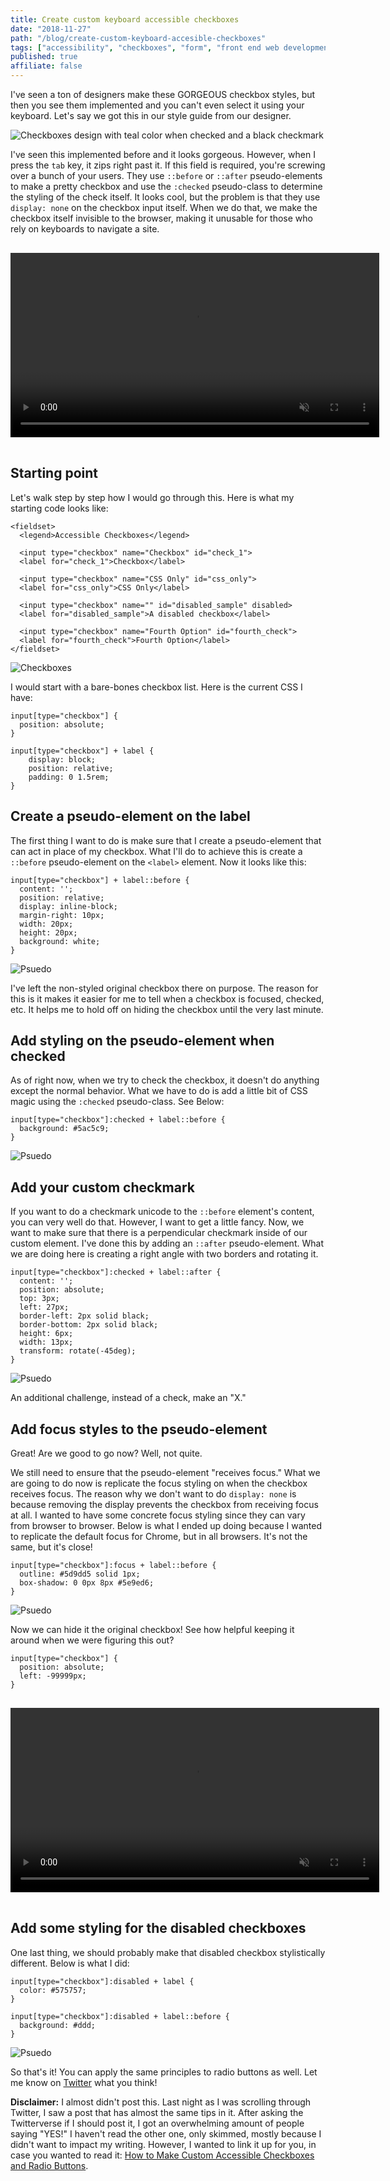 ```yaml
---
title: Create custom keyboard accessible checkboxes
date: "2018-11-27"
path: "/blog/create-custom-keyboard-accesible-checkboxes"
tags: ["accessibility", "checkboxes", "form", "front end web development"]
published: true
affiliate: false
---
```

I've seen a ton of designers make these GORGEOUS checkbox styles, but then you see them implemented and you can't even select it using your keyboard. Let's say we got this in our style guide from our designer.

![Checkboxes design with teal color when checked and a black checkmark](./custom-teal-checkboxes.png)

I've seen this implemented before and it looks gorgeous. However, when I press the `tab` key, it zips right past it. If this field is required, you're screwing over a bunch of your users. They use `::before` or `::after` pseudo-elements to make a pretty checkbox and use the `:checked` pseudo-class to determine the styling of the check itself. It looks cool, but the problem is that they use `display: none` on the checkbox input itself. When we do that, we make the checkbox itself invisible to the browser, making it unusable for those who rely on keyboards to navigate a site.

<video style="margin: 1rem auto" width="590" muted autoplay loop>
<source src="inaccessible-checkboxes.mov">
</video>

## Starting point
Let's walk step by step how I would go through this. Here is what my starting code looks like:

```
<fieldset>
  <legend>Accessible Checkboxes</legend>

  <input type="checkbox" name="Checkbox" id="check_1">
  <label for="check_1">Checkbox</label>

  <input type="checkbox" name="CSS Only" id="css_only">
  <label for="css_only">CSS Only</label>

  <input type="checkbox" name="" id="disabled_sample" disabled>
  <label for="disabled_sample">A disabled checkbox</label>
  
  <input type="checkbox" name="Fourth Option" id="fourth_check">
  <label for="fourth_check">Fourth Option</label>
</fieldset>
```

![Checkboxes](./Starting-point.png)

I would start with a bare-bones checkbox list. Here is the current CSS I have:

```
input[type="checkbox"] {
  position: absolute;
}

input[type="checkbox"] + label {
    display: block;
    position: relative;
    padding: 0 1.5rem;
}
```

## Create a pseudo-element on the label

The first thing I want to do is make sure that I create a pseudo-element that can act in place of my checkbox. What I'll do to achieve this is create a `::before` pseudo-element on the `<label>` element. Now it looks like this:

```
input[type="checkbox"] + label::before {
  content: '';
  position: relative;
  display: inline-block;
  margin-right: 10px;
  width: 20px;
  height: 20px;
  background: white;
}
```

![Psuedo](./checkboxes-with-psuedo.png)

I've left the non-styled original checkbox there on purpose. The reason for this is it makes it easier for me to tell when a checkbox is focused, checked, etc. It helps me to hold off on hiding the checkbox until the very last minute. 

## Add styling on the pseudo-element when checked
As of right now, when we try to check the checkbox, it doesn't do anything except the normal behavior. What we have to do is add a little bit of CSS magic using the `:checked` pseudo-class. See Below:

```
input[type="checkbox"]:checked + label::before {
  background: #5ac5c9;
}
```

![Psuedo](./teal-checkbox.png)

## Add your custom checkmark

If you want to do a checkmark unicode to the `::before` element's content, you can very well do that. However, I want to get a little fancy. Now, we want to make sure that there is a perpendicular checkmark inside of our custom element. I've done this by adding an `::after` pseudo-element. What we are doing here is creating a right angle with two borders and rotating it.

```
input[type="checkbox"]:checked + label::after {
  content: '';
  position: absolute;
  top: 3px;
  left: 27px;
  border-left: 2px solid black;
  border-bottom: 2px solid black;
  height: 6px;
  width: 13px;
  transform: rotate(-45deg);
}
```

![Psuedo](./teal-checkbox-with-check.png)

An additional challenge, instead of a check, make an "X."

## Add focus styles to the pseudo-element

Great! Are we good to go now? Well, not quite.

We still need to ensure that the pseudo-element "receives focus." What we are going to do now is replicate the focus styling on when the checkbox receives focus. The reason why we don't want to do `display: none` is because removing the display prevents the checkbox from receiving focus at all. I wanted to have some concrete focus styling since they can vary from browser to browser. Below is what I ended up doing because I wanted to replicate the default focus for Chrome, but in all browsers. It's not the same, but it's close!

```
input[type="checkbox"]:focus + label::before {
  outline: #5d9dd5 solid 1px;
  box-shadow: 0 0px 8px #5e9ed6;
}
```

![Psuedo](./receiving-focus.png)

Now we can hide it the original checkbox! See how helpful keeping it around when we were figuring this out?

```
input[type="checkbox"] {
  position: absolute;
  left: -99999px;
}
```

<video style="margin: 1rem auto" width="590" muted autoplay loop>
<source src="accessible-custom-checkboxes.mov">
</video>

## Add some styling for the disabled checkboxes

One last thing, we should probably make that disabled checkbox stylistically different. Below is what I did:

```
input[type="checkbox"]:disabled + label {
  color: #575757;
}

input[type="checkbox"]:disabled + label::before {
  background: #ddd;
}
```

![Psuedo](./disabled-checkbox.png)

So that's it! You can apply the same principles to radio buttons as well. Let me know on [Twitter](https://twitter.com/littlekope0903) what you think!

**Disclaimer:** I almost didn't post this. Last night as I was scrolling through Twitter, I saw a post that has almost the same tips in it. After asking the Twitterverse if I should post it, I got an overwhelming amount of people saying "YES!" I haven't read the other one, only skimmed, mostly because I didn't want to impact my writing. However, I wanted to link it up for you, in case you wanted to read it: [How to Make Custom Accessible Checkboxes and Radio Buttons](https://webdesign.tutsplus.com/tutorials/how-to-make-custom-accessible-checkboxes-and-radio-buttons--cms-32074).